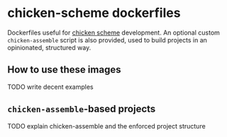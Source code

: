 # chicken-scheme dockerfiles

Dockerfiles useful for [chicken scheme](https://www.call-cc.org/)
development. An optional custom `chicken-assemble` script is also
provided, used to build projects in an opinionated, structured way.

## How to use these images

TODO write decent examples

## `chicken-assemble`-based projects

TODO explain chicken-assemble and the enforced project structure
